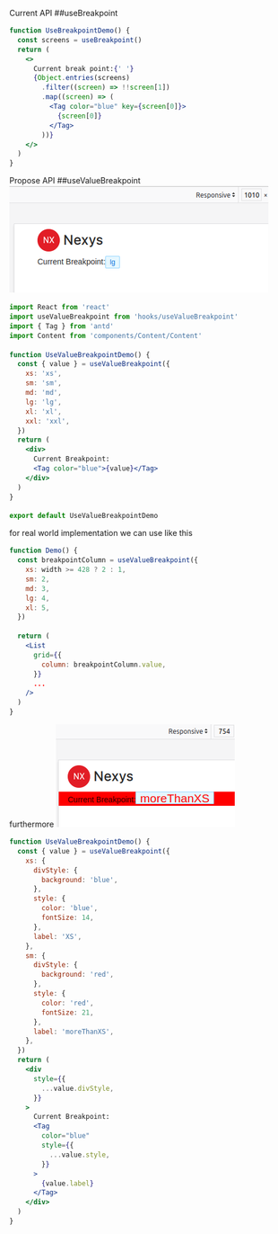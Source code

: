 Current API
##useBreakpoint

```jsx
function UseBreakpointDemo() {
  const screens = useBreakpoint()
  return (
    <>
      Current break point:{' '}
      {Object.entries(screens)
        .filter((screen) => !!screen[1])
        .map((screen) => (
          <Tag color="blue" key={screen[0]}>
            {screen[0]}
          </Tag>
        ))}
    </>
  )
}
```

Propose API
##useValueBreakpoint
![image of demo1](https://raw.githubusercontent.com/chornos13/image/main/image1.png)

```jsx
import React from 'react'
import useValueBreakpoint from 'hooks/useValueBreakpoint'
import { Tag } from 'antd'
import Content from 'components/Content/Content'

function UseValueBreakpointDemo() {
  const { value } = useValueBreakpoint({
    xs: 'xs',
    sm: 'sm',
    md: 'md',
    lg: 'lg',
    xl: 'xl',
    xxl: 'xxl',
  })
  return (
    <div>
      Current Breakpoint:
      <Tag color="blue">{value}</Tag>
    </div>
  )
}

export default UseValueBreakpointDemo
```

for real world implementation we can use like this

```jsx
function Demo() {
  const breakpointColumn = useValueBreakpoint({
    xs: width >= 428 ? 2 : 1,
    sm: 2,
    md: 3,
    lg: 4,
    xl: 5,
  })

  return (
    <List
      grid={{
        column: breakpointColumn.value,
      }}
      ...
    />
  )
}
```

furthermore
![image of demo1](https://raw.githubusercontent.com/chornos13/image/main/image2.png)

```jsx
function UseValueBreakpointDemo() {
  const { value } = useValueBreakpoint({
    xs: {
      divStyle: {
        background: 'blue',
      },
      style: {
        color: 'blue',
        fontSize: 14,
      },
      label: 'XS',
    },
    sm: {
      divStyle: {
        background: 'red',
      },
      style: {
        color: 'red',
        fontSize: 21,
      },
      label: 'moreThanXS',
    },
  })
  return (
    <div
      style={{
        ...value.divStyle,
      }}
    >
      Current Breakpoint:
      <Tag
        color="blue"
        style={{
          ...value.style,
        }}
      >
        {value.label}
      </Tag>
    </div>
  )
}
```
